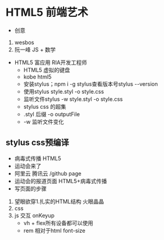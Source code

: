 # HTML5 前端艺术
- 创意
1. wesbos
2. 阮一峰 JS + 数学
 - HTML5 富应用 RIA开发工程师 
     - HTML5 虚拟的键盘
     - kobe html5
     - 安装stylus；npm i -g stylus查看版本号stylus --version
     - 使用stylus style.styl -o style.css
     - 监听文件stylus -w style.styl -o style.css
     - stylus css 的超集
     - .styl 后缀 -o outputFile
     - -w 监听文件变化
## stylus css预编译
- 病毒式传播 HTML5
- 运动会来了
- 阿里云 腾讯云 /github page
- 运动会的报道页面 HTML5+病毒式传播
- 写页面的步骤
1. 望眼欲穿1.扎实的HTML结构 火眼晶晶
2. css
3. js 交互 onKeyup
    - vh + flex所有设备都可以使用
    - rem 相对于html font-size